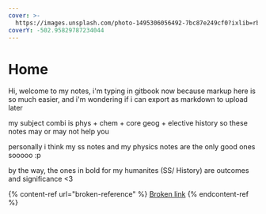 ```yaml
---
cover: >-
  https://images.unsplash.com/photo-1495306056492-7bc87e249cf0?ixlib=rb-1.2.1&ixid=MnwxMjA3fDB8MHxwaG90by1wYWdlfHx8fGVufDB8fHx8
coverY: -502.95829787234044
---
```


# Home

Hi, welcome to my notes, i'm typing in gitbook now because markup here is so much easier, and i'm wondering if i can export as markdown to upload later&#x20;

my subject combi is phys + chem + core geog + elective history so these notes may or may not help you

personally i think my ss notes and my physics notes are the only good ones sooooo :p

by the way, the ones in bold for my humanites (SS/ History) are outcomes and significance <3

{% content-ref url="broken-reference" %}
[Broken link](broken-reference)
{% endcontent-ref %}

